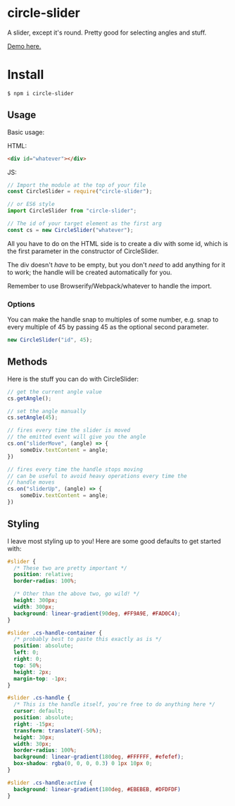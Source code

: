 # circle-slider
A slider, except it's round.
Pretty good for selecting angles and stuff.

[Demo here.](https://willwull.github.io/circle-slider/)

# Install
```
$ npm i circle-slider
```

## Usage
Basic usage:

HTML:
``` html
<div id="whatever"></div>
```

JS:
``` js
// Import the module at the top of your file
const CircleSlider = require("circle-slider");

// or ES6 style
import CircleSlider from "circle-slider";

// The id of your target element as the first arg
const cs = new CircleSlider("whatever");
```

All you have to do on the HTML side is to create a div with some id, which is the first parameter in the constructor of CircleSlider.

The div doesn't *have* to be empty, but you don't *need* to add anything for it to work; the handle will be created automatically for you.

Remember to use Browserify/Webpack/whatever to handle the import.

### Options
You can make the handle snap to multiples of some number, e.g. snap to every multiple of 45 by passing 45 as the optional second parameter.
``` js
new CircleSlider("id", 45);
```

## Methods
Here is the stuff you can do with CircleSlider:

``` js
// get the current angle value
cs.getAngle();

// set the angle manually
cs.setAngle(45);

// fires every time the slider is moved
// the emitted event will give you the angle
cs.on("sliderMove", (angle) => {
    someDiv.textContent = angle;
})

// fires every time the handle stops moving
// can be useful to avoid heavy operations every time the
// handle moves
cs.on("sliderUp", (angle) => {
    someDiv.textContent = angle;
})
```

## Styling
I leave most styling up to you! Here are some good defaults to get started with:

``` css
#slider {
  /* These two are pretty important */
  position: relative;
  border-radius: 100%;

  /* Other than the above two, go wild! */
  height: 300px;
  width: 300px;
  background: linear-gradient(90deg, #FF9A9E, #FAD0C4);
}

#slider .cs-handle-container {
  /* probably best to paste this exactly as is */
  position: absolute;
  left: 0;
  right: 0;
  top: 50%;
  height: 2px;
  margin-top: -1px;
}

#slider .cs-handle {
  /* This is the handle itself, you're free to do anything here */
  cursor: default;
  position: absolute;
  right: -15px;
  transform: translateY(-50%);
  height: 30px;
  width: 30px;
  border-radius: 100%;
  background: linear-gradient(180deg, #FFFFFF, #efefef);
  box-shadow: rgba(0, 0, 0, 0.3) 0 1px 10px 0;
}

#slider .cs-handle:active {
  background: linear-gradient(180deg, #EBEBEB, #DFDFDF)
}
```
